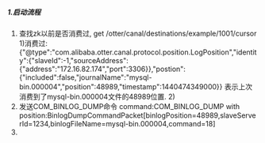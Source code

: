 ##### 1.启动流程
1. 查找zk以前是否消费过,
    get /otter/canal/destinations/example/1001/cursor
    1)消费过:{"@type":"com.alibaba.otter.canal.protocol.position.LogPosition","identity":{"slaveId":-1,"sourceAddress":{"address":"172.16.82.174","port":3306}},"postion":{"included":false,"journalName":"mysql-bin.000004","position":48989,"timestamp":1440474349000}}
表示上次消费到了mysql-bin.000004文件的48989位置.
    2)
2. 发送COM_BINLOG_DUMP命令
    command:COM_BINLOG_DUMP with position:BinlogDumpCommandPacket[binlogPosition=48989,slaveServerId=1234,binlogFileName=mysql-bin.000004,command=18]
3.